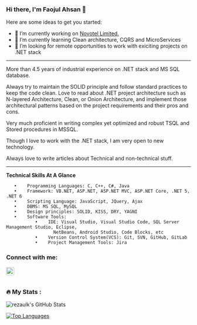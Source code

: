 ### Hi there, I'm Faojul Ahsan 👋

Here are some ideas to get you started:

- 🔭 I’m currently working on [Novotel Limited.](https://brilliant.com.bd/)
- 🌱 I’m currently learning Clean architecture, CQRS and MicroServices
- 🤔 I’m looking for remote opportunities to work with exiciting projects on .NET stack

------------------------------------------------------------
More than 4.5 years of industrial experience on .NET stack and MS SQL database.

Always try to maintain the SOLID principle and follow standard practices to keep the code clean.
Love to read about .NET project architecture such as N-layered Architecture, Clean, or Onion Architecture, and implement those architectural patterns based on the project requirements and their pros and cons.

Very much proficient in writing complex yet optimized and robust TSQL and Stored procedures in MSSQL.

Though I love to work with the .NET stack, I am very open to new technology.

Always love to write articles about Technical and non-technical stuff.

---------------------------------------------------------------

**Technical Skills At A Glance**

       •	Programming Languages: C, C++, C#, Java
       •	Framework: VB.NET, ASP.NET, ASP.NET MVC, ASP.NET Core, .NET 5, .NET 6
       •	Scripting Language: JavaScript, JQuery, Ajax
       •	DBMS: MS SQL, MySQL 
       •	Design principles: SOLID, KISS, DRY, YAGNI
       •	Software Tools:  
               •	IDE: Visual Studio, Visual Studio Code, SQL Server Management Studio, Eclipse, 
                      NetBeans, Android Studio, Code Blocks, etc
               •	Version Control System(VCS): Git, SVN, GitHub, GitLab
               •	Project Management Tools: Jira
               
<!--
**faojul/faojul** is a ✨ _special_ ✨ repository because its `README.md` (this file) appears on your GitHub profile. -->



### Connect with me:

[<img align="left" alt="codeSTACKr | LinkedIn" width="22px" src="https://cdn.jsdelivr.net/npm/simple-icons@v3/icons/linkedin.svg" />][linkedin]

<br>
<br>

### :fire: My Stats :

<img align="left" alt="rezaulk's GitHub Stats" src="https://github-readme-stats.vercel.app/api?username=faojul&show_icons=true" />

<br>

[![Top Languages](https://github-readme-stats.vercel.app/api/top-langs/?username=faojul&layout=compact)]()


[linkedin]: https://www.linkedin.com/in/faojul-ahsan/
